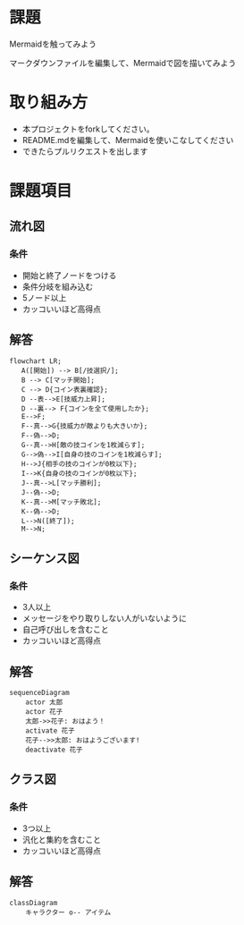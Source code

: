 # 課題
Mermaidを触ってみよう

マークダウンファイルを編集して、Mermaidで図を描いてみよう

# 取り組み方
* 本プロジェクトをforkしてください。
* README.mdを編集して、Mermaidを使いこなしてください
* できたらプルリクエストを出します

# 課題項目
## 流れ図
### 条件
- 開始と終了ノードをつける
- 条件分岐を組み込む
- 5ノード以上
- カッコいいほど高得点

## 解答
```mermaid
flowchart LR;
   A([開始]) --> B[/技選択/];
   B --> C[マッチ開始];
   C --> D{コイン表裏確認};
   D --表-->E[技威力上昇];
   D --裏--> F{コインを全て使用したか};
   E-->F;
   F--真-->G{技威力が敵よりも大きいか};
   F--偽-->D;
   G--真-->H[敵の技コインを1枚減らす];
   G-->偽-->I[自身の技のコインを1枚減らす];
   H-->J{相手の技のコインが0枚以下};
   I-->K{自身の技のコインが0枚以下};
   J--真-->L[マッチ勝利];
   J--偽-->D;
   K--真-->M[マッチ敗北];
   K--偽-->D;
   L-->N([終了]);
   M-->N;
```

## シーケンス図
### 条件
- 3人以上
- メッセージをやり取りしない人がいないように
- 自己呼び出しを含むこと
- カッコいいほど高得点

## 解答
```mermaid
sequenceDiagram
    actor 太郎
    actor 花子
    太郎->>花子: おはよう！
    activate 花子
    花子-->>太郎: おはようございます!
    deactivate 花子
```

## クラス図

### 条件
- 3つ以上
- 汎化と集約を含むこと
- カッコいいほど高得点

## 解答
```mermaid
classDiagram
    キャラクター o-- アイテム
```
